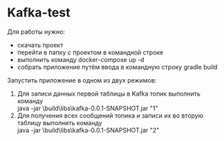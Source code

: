 # Kafka-test

Для работы нужно:
- cкачать проект
- перейти в папку с проектом в командной строке
- выполнить команду docker-compose up -d
- собрать приложение путём ввода в командную строку gradle build  

Запустить приложение в одном из двух режимов:
1) Для записи данных первой таблицы в Kafka топик выполнить команду  
java -jar \build\libs\kafka-0.0.1-SNAPSHOT.jar "1" 
2) Для получения всех сообщений топика и записи их во вторую таблицу выполнить команду  
java -jar \build\libs\kafka-0.0.1-SNAPSHOT.jar "2"

